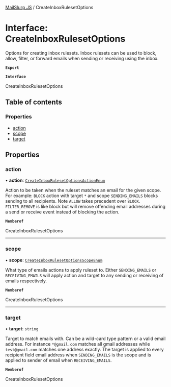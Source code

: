 [MailSlurp JS](../README.md) / CreateInboxRulesetOptions

# Interface: CreateInboxRulesetOptions

Options for creating inbox rulesets. Inbox rulesets can be used to block, allow, filter, or forward emails when sending or receiving using the inbox.

**`Export`**

**`Interface`**

CreateInboxRulesetOptions

## Table of contents

### Properties

- [action](CreateInboxRulesetOptions.md#action)
- [scope](CreateInboxRulesetOptions.md#scope)
- [target](CreateInboxRulesetOptions.md#target)

## Properties

### action

• **action**: [`CreateInboxRulesetOptionsActionEnum`](../enums/CreateInboxRulesetOptionsActionEnum.md)

Action to be taken when the ruleset matches an email for the given scope. For example: `BLOCK` action with target `*` and scope `SENDING_EMAILS` blocks sending to all recipients. Note `ALLOW` takes precedent over `BLOCK`. `FILTER_REMOVE` is like block but will remove offending email addresses during a send or receive event instead of blocking the action.

**`Memberof`**

CreateInboxRulesetOptions

___

### scope

• **scope**: [`CreateInboxRulesetOptionsScopeEnum`](../enums/CreateInboxRulesetOptionsScopeEnum.md)

What type of emails actions to apply ruleset to. Either `SENDING_EMAILS` or `RECEIVING_EMAILS` will apply action and target to any sending or receiving of emails respectively.

**`Memberof`**

CreateInboxRulesetOptions

___

### target

• **target**: `string`

Target to match emails with. Can be a wild-card type pattern or a valid email address. For instance `*@gmail.com` matches all gmail addresses while `test@gmail.com` matches one address exactly. The target is applied to every recipient field email address when `SENDING_EMAILS` is the scope and is applied to sender of email when `RECEIVING_EMAILS`.

**`Memberof`**

CreateInboxRulesetOptions
